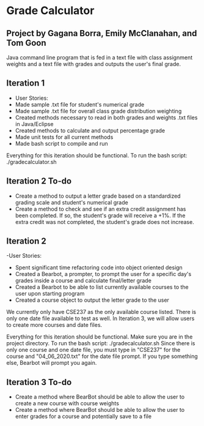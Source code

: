 # Grade Calculator
## Project by Gagana Borra, Emily McClanahan, and Tom Goon

Java command line program that is fed in a text file with class assignment weights and a text file with grades and outputs the user's final grade.

## Iteration 1
- User Stories: 
 - Made sample .txt file for student's numerical grade
 - Made sample .txt file for overall class grade distribution weighting
 - Created methods necessary to read in both grades and weights .txt files in Java/Eclipse
 - Created methods to calculate and output percentage grade
 - Made unit tests for all current methods
 - Made bash script to compile and run
 
 Everything for this iteration should be functional. To run the bash script: ./gradecalculator.sh

## Iteration 2 To-do
- Create a method to output a letter grade based on a standardized grading scale and student's numerical grade
- Create a method to check and see if an extra credit assignment has been completed. If so, the student's grade will receive a +1%. If the extra credit was not completed, the student's grade does not increase. 

## Iteration 2
-User Stories:
 - Spent significant time refactoring code into object oriented design
 - Created a Bearbot, a prompter, to prompt the user for a specific day's grades inside a course and calculate final/letter grade
 - Created a Bearbot to be able to list currently available courses to the user upon starting program
 - Created a course object to output the letter grade to the user

We currently only have CSE237 as the only available course listed. There is only one date file available to test as well. In Iteration 3, we will allow users to create more courses and date files.

 Everything for this iteration should be functional. Make sure you are in the project directory. To run the bash script: ./gradecalculator.sh
 Since there is only one course and one date file, you must type in "CSE237" for the course and "04_06_2020.txt" for the date file prompt. If you type something else, Bearbot will prompt you again.

## Iteration 3 To-do
- Create a method where BearBot should be able to allow the user to create a new course with course weights
- Create a method where BearBot should be able to allow the user to enter grades for a course and potentially save to a file
